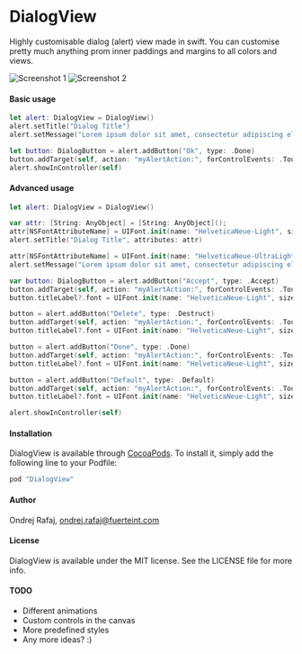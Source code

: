 # DialogView
Highly customisable dialog (alert) view made in swift. You can customise pretty much anything prom inner paddings and margins to all colors and views.


![Screenshot 1](https://raw.githubusercontent.com/manGoweb/DialogView/master/_orig/screenshot1.jpg "Screenshot 1")
![Screenshot 2](https://raw.githubusercontent.com/manGoweb/DialogView/master/_orig/screenshot2.jpg "Screenshot 2")


#### Basic usage
``` swift
let alert: DialogView = DialogView()
alert.setTitle("Dialog Title")
alert.setMessage("Lorem ipsum dolor sit amet, consectetur adipiscing elit. Pellentesque a augue eget felis dictum ultrices ac a arcu.")

let button: DialogButton = alert.addButton("Ok", type: .Done)
button.addTarget(self, action: "myAlertAction:", forControlEvents: .TouchUpInside)
alert.showInController(self)
```

#### Advanced usage
``` swift
let alert: DialogView = DialogView()

var attr: [String: AnyObject] = [String: AnyObject]();
attr[NSFontAttributeName] = UIFont.init(name: "HelveticaNeue-Light", size: 16)!
alert.setTitle("Dialog Title", attributes: attr)

attr[NSFontAttributeName] = UIFont.init(name: "HelveticaNeue-UltraLight", size: 14)!
alert.setMessage("Lorem ipsum dolor sit amet, consectetur adipiscing elit. Pellentesque a augue eget felis dictum ultrices ac a arcu.", attributes: attr)

var button: DialogButton = alert.addButton("Accept", type: .Accept)
button.addTarget(self, action: "myAlertAction:", forControlEvents: .TouchUpInside)
button.titleLabel?.font = UIFont.init(name: "HelveticaNeue-Light", size: 14)!

button = alert.addButton("Delete", type: .Destruct)
button.addTarget(self, action: "myAlertAction:", forControlEvents: .TouchUpInside)
button.titleLabel?.font = UIFont.init(name: "HelveticaNeue-Light", size: 14)!

button = alert.addButton("Done", type: .Done)
button.addTarget(self, action: "myAlertAction:", forControlEvents: .TouchUpInside)
button.titleLabel?.font = UIFont.init(name: "HelveticaNeue-Light", size: 14)!

button = alert.addButton("Default", type: .Default)
button.addTarget(self, action: "myAlertAction:", forControlEvents: .TouchUpInside)
button.titleLabel?.font = UIFont.init(name: "HelveticaNeue-Light", size: 14)!

alert.showInController(self)
```

#### Installation

DialogView is available through [CocoaPods](http://cocoapods.org). To install
it, simply add the following line to your Podfile:

```ruby
pod "DialogView"
```

#### Author

Ondrej Rafaj, ondrej.rafaj@fuerteint.com

#### License

DialogView is available under the MIT license. See the LICENSE file for more info.

#### TODO
* Different animations
* Custom controls in the canvas
* More predefined styles
* Any more ideas? :)